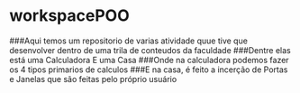 # workspacePOO
###Aqui temos um repositorio de varias atividade quue tive que desenvolver dentro de uma trila de conteudos da faculdade
###Dentre elas está uma Calculadora E uma Casa
###Onde na calculadora podemos fazer os 4 tipos primarios de calculos
###E na casa, é feito a incerção de Portas e Janelas que são feitas pelo próprio usuário

